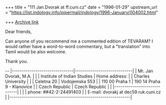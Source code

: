 +++
title = "111 Jan.Dvorak at ff.cuni.cz"
date = "1996-01-29"
upstream_url = "https://list.indology.info/pipermail/indology/1996-January/004002.html"

+++
[Archive link](https://list.indology.info/pipermail/indology/1996-January/004002.html)

Dear friends,

Can anyone of you recommend me a commented edition of TEVARAM? I would
rather have a word-to-word commentary, but a "translation" into Tamil would 
be also welcome.

Thank you.

-- 
     |-------------------------------|-----------------------------|
     | Mr. Jan Dvorak, M.A.          |                             |
     | Institute of Indian Studies   | Home address:               |
     | Charles University            |                             |
     | Celetna 20                    | Vodojemska 553              |
     | 110 00  Praha 1               | 190 14  Praha 9 - Klanovice |
     | Czech Republic                | Czech Republic              |
     |                               |-----------------------------|
     |                                                             |
     |  phone:  ##42-2-24491403                                    |
     | E-mail:  dvorakj at dec59.ruk.cuni.cz                          |
     |-------------------------------------------------------------|




